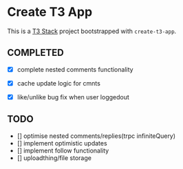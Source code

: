 # Create T3 App

This is a [T3 Stack](https://create.t3.gg/) project bootstrapped with `create-t3-app`.
## COMPLETED
- [x] complete nested comments functionality
- [x] cache update logic for cmnts
- [x] like/unlike bug fix when user loggedout


## TODO

- [] optimise nested comments/replies(trpc infiniteQuery)
- [] implement optimistic updates
- [] implement follow functionality
- [] uploadthing/file storage